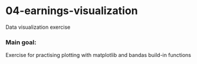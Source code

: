 # 04-earnings-visualization
Data visualization exercise

### Main goal:
Exercise for practising plotting with matplotlib and bandas build-in functions
